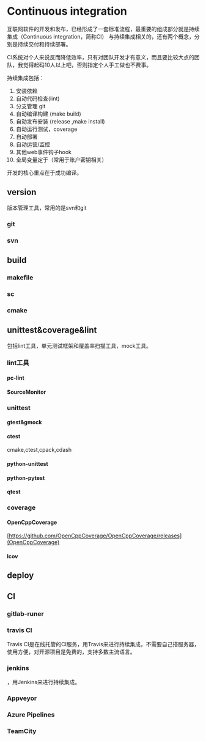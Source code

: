 # Continuous integration

互联网软件的开发和发布，已经形成了一套标准流程，最重要的组成部分就是持续集成（Continuous integration，简称CI）
与持续集成相关的，还有两个概念，分别是持续交付和持续部署。


CI系统对个人来说反而降低效率，只有对团队开发才有意义，而且要比较大点的团队，我觉得起码10人以上吧，否则指定个人手工做也不费事。

持续集成包括： 
1. 安装依赖
2. 自动代码检查(lint)
3. 分支管理 git
4. 自动编译构建 (make build)
5. 自动发布安装 (release ,make install)
6. 自动运行测试，coverage
7. 自动部署
8. 自动运营/监控
9.  其他web事件钩子hook
10. 全局变量定于（常用于账户密钥相关）

开发的核心重点在于成功编译。

## version
版本管理工具，常用的是svn和git
### git
### svn
## build
### makefile
### sc

### cmake

## unittest&coverage&lint

包括lint工具，单元测试框架和覆盖率扫描工具，mock工具。


### lint工具
#### pc-lint
#### SourceMonitor

### unittest

#### gtest&gmock

#### ctest
cmake,ctest,cpack,cdash

#### python-unittest
#### python-pytest

#### qtest
### coverage

#### OpenCppCoverage
[https://github.com/OpenCppCoverage/OpenCppCoverage/releases](OpenCppCoverage)
#### lcov

## deploy

## CI
### gitlab-runer

### travis CI
Travis CI是在线托管的CI服务，用Travis来进行持续集成，不需要自己搭服务器，使用方便，对开源项目是免费的，支持多数主流语言。
### jenkins
，用Jenkins来进行持续集成。
### Appveyor

### Azure Pipelines

### TeamCity
